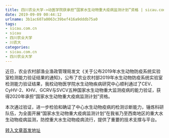 ```yaml
---
title: 四川农业大学->动医学院获承担“国家水生动物重大疫病监测计划”资格 | sicau.com.cn
date: 2019-09-09 00:44:12
urlname: 3b1ac607a0063c39bef416a9dddb75a0
tags: 
- sicau.com.cn
- sicau
- 四川农业大学
- 川农大
categories:
- sicau.com.cn
- 四川农业大学
---
```



近日，农业农村部渔业渔政管理局发文《关于公布2019年水生动物防疫系统实验室检测能力验证结果的通知》，公布了农业农村部2019年水生动物防疫系统实验室检测能力验证结果，我校动物医学院水生动物疾病研究中心顺利通过了CEV、CyHV-2、KHV、GCRV与SVCV五种国家水生动物重大监测疫病的能力验证，获得2020年承担“国家水生动物重大疫病监测计划”资格。

本次通过验证，进一步检验和确证了中心水生动物疫病的检测诊断能力，锤炼科研队伍，为全面开展“国家水生动物重大疫病监测计划”在我省乃至西南地区的重大水生动物疫病监测，防控重大水生动物疫病流行，提供了重要的技术支撑与平台。





[转入文章首发地址](https://news.sicau.edu.cn/info/1078/53186.htm)